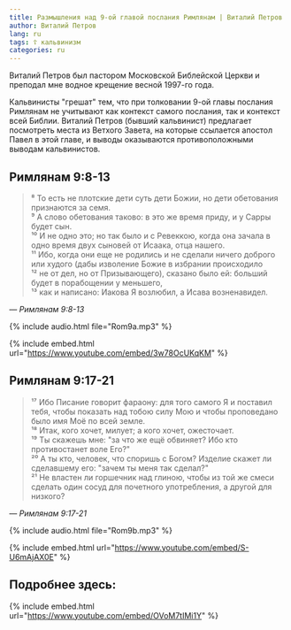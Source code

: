 ```yaml
---
title: Размышления над 9-ой главой послания Римлянам | Виталий Петров
author: Виталий Петров
lang: ru
tags: ☦ кальвинизм
categories: ru
---
```


Виталий Петров был пастором Московской Библейской Церкви и преподал мне водное крещение весной 1997-го года.

Кальвинисты "грешат" тем, что при толковании 9-ой главы послания Римлянам не учитывают как контекст самого послания,
так и контекст всей Библии. Виталий Петров (бывший кальвинист) предлагает посмотреть места из Ветхого Завета, на которые ссылается апостол Павел в этой главе,
и выводы оказываются противоположными выводам кальвинистов.

## Римлянам&nbsp;9:8-13

> ⁸ То есть не плотские дети суть дети Божии, но дети обетования признаются за семя.  
> ⁹ А слово обетования таково: в это же время приду, и у Сарры будет сын.  
> ¹⁰ И не одно это; но так было и с Ревеккою, когда она зачала в одно время двух сыновей от Исаака, отца нашего.  
> ¹¹ Ибо, когда они еще не родились и не сделали ничего доброго или худого (дабы изволение Божие в избрании происходило  
> ¹² не от дел, но от Призывающего), сказано было ей: больший будет в порабощении у меньшего,  
> ¹³ как и написано: Иакова Я возлюбил, а Исава возненавидел.

— <cite>Римлянам&nbsp;9:8-13</cite>

{% include audio.html file="Rom9a.mp3" %}

{% include embed.html url="https://www.youtube.com/embed/3w78OcUKqKM" %}

## Римлянам&nbsp;9:17-21

> ¹⁷ Ибо Писание говорит фараону: для того самого Я и поставил тебя, чтобы показать над тобою силу Мою и чтобы проповедано было
> имя Моё по всей земле.  
> ¹⁸ Итак, кого хочет, милует; а кого хочет, ожесточает.  
> ¹⁹ Ты скажешь мне: "за что же ещё обвиняет? Ибо кто противостанет воле Его?"  
> ²⁰ А ты кто, человек, что споришь с Богом? Изделие скажет ли сделавшему его: "зачем ты меня так сделал?"  
> ²¹ Не властен ли горшечник над глиною, чтобы из той же смеси сделать один сосуд для почетного употребления, а другой для низкого?

— <cite>Римлянам&nbsp;9:17-21</cite>

{% include audio.html file="Rom9b.mp3" %}

{% include embed.html url="https://www.youtube.com/embed/S-U6mAjAX0E" %}

## Подробнее здесь:

{% include embed.html url="https://www.youtube.com/embed/OVoM7tIMi1Y" %}
